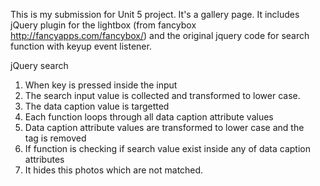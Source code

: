 This is my submission for Unit 5 project. It's a gallery page. It includes jQuery plugin for the lightbox (from fancybox http://fancyapps.com/fancybox/) and the original jquery code for search function with keyup event listener.

jQuery search 
1. When key is pressed inside the input
2. The search input value is collected and transformed to lower case.
3. The data caption value is targetted
4. Each function loops through all data caption attribute values
5. Data caption attribute values are transformed to lower case and the <br> tag is removed
6. If function is checking if search value exist inside any of data caption attributes 
7. It hides this photos which are not matched.
